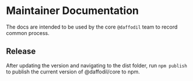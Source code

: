 # Maintainer Documentation

The docs are intended to be used by the core `@daffodil` team to record common process.

## Release

After updating the version and navigating to the dist folder, run `npm publish` to publish the current version of @daffodil/core to npm.
